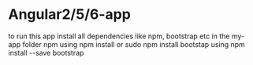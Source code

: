 # Angular2/5/6-app
to run this app install all dependencies like npm, bootstrap etc in the my-app folder
npm using npm install or sudo npm install
bootstap using npm install --save bootstrap 
